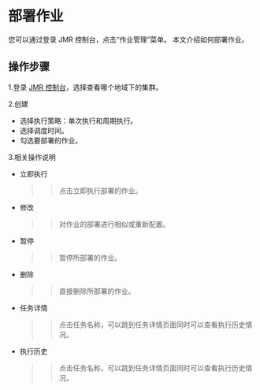 # 部署作业

您可以通过登录 JMR 控制台，点击“作业管理”菜单。
本文介绍如何部署作业。

## 操作步骤
1.登录 [JMR 控制台](https://xdata.jdcloud.com/rmgr/resources/res-manage/custom-resources.html#/)，选择查看哪个地域下的集群。

2.创建
 - 选择执行策略：单次执行和周期执行。
 - 选择调度时间。
 - 勾选要部署的作业。
 
3.相关操作说明

 - 立即执行
    >>点击立即执行部署的作业。
    
 - 修改
   >>对作业的部署进行相似或重新配置。
    
 - 暂停
   >>暂停所部署的作业。
    
 - 删除
    >>直接删除所部署的作业。
    
 - 任务详情
    >>点击任务名称，可以跳到任务详情页面同时可以查看执行历史情况。
    
 - 执行历史
    >>点击任务名称，可以跳到任务详情页面同时可以查看执行历史情况。



	   


